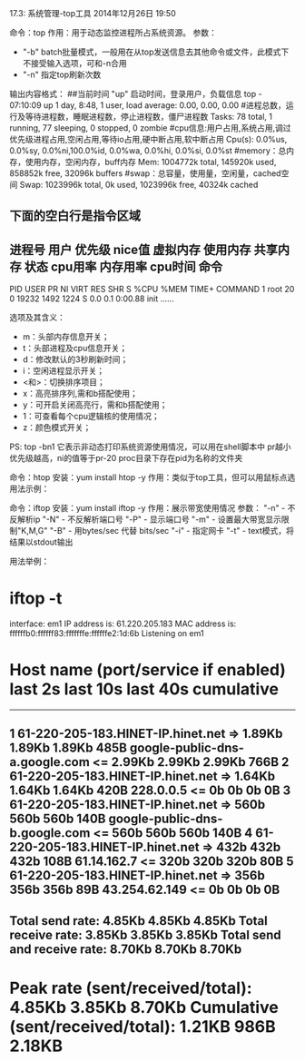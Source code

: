 17.3: 系统管理-top工具
2014年12月26日
19:50
 
命令：top
作用：用于动态监控进程所占系统资源。 
参数：
* "-b" batch批量模式，一般用在从top发送信息去其他命令或文件，此模式下不接受输入选项，可和-n合用
* "-n" 指定top刷新次数
 
输出内容格式：
##当前时间 "up" 启动时间，登录用户，负载信息
top - 07:10:09 up 1 day,  8:48,  1 user,  load average: 0.00, 0.00, 0.00
#进程总数，运行及等待进程数，睡眠进程数，停止进程数，僵尸进程数
Tasks:  78 total,   1 running,  77 sleeping,   0 stopped,   0 zombie
#cpu信息:用户占用,系统占用,调过优先级进程占用,空闲占用,等待io占用,硬中断占用,软中断占用
Cpu(s):  0.0%us,  0.0%sy,  0.0%ni,100.0%id,  0.0%wa,  0.0%hi,  0.0%si,  0.0%st
#memory：总内存，使用内存，空闲内存，buff内存
Mem:   1004772k total,   145920k used,   858852k free,    32096k buffers
#swap：总容量，使用量，空闲量，cached空间
Swap:  1023996k total,        0k used,  1023996k free,    40324k cached
## 下面的空白行是指令区域
 
## 进程号 用户 优先级 nice值 虚拟内存 使用内存 共享内存 状态 cpu用率 内存用率 cpu时间 命令
   PID USER      PR  NI  VIRT  RES  SHR S %CPU %MEM    TIME+  COMMAND
     1 root      20   0 19232 1492 1224 S  0.0  0.1   0:00.88 init
   ......
  
选项及其含义：
* m：头部内存信息开关；
* t：头部进程及cpu信息开关；
* d：修改默认的3秒刷新时间；
* i：空闲进程显示开关；
* <和>：切换排序项目；
* x：高亮排序列,需和b搭配使用；
* y：可开启关闭高亮行，需和b搭配使用；
* 1：可查看每个cpu逻辑核的使用情况；
* z：颜色模式开关；
 
PS:
top -bn1 它表示非动态打印系统资源使用情况，可以用在shell脚本中 
pr越小优先级越高，ni的值等于pr-20
proc目录下存在pid为名称的文件夹
 
 
命令：htop
安装：yum install htop -y
作用：类似于top工具，但可以用鼠标点选
用法示例：
 
 
 
命令：iftop
安装：yum install iftop -y
作用：展示带宽使用情况
参数：
"-n" - 不反解析ip
"-N" - 不反解析端口号
"-P" - 显示端口号
"-m" - 设置最大带宽显示限制"K,M,G"
"-B" - 用bytes/sec 代替 bits/sec
"-i" - 指定网卡
"-t" - text模式，将结果以stdout输出
 
用法举例：
# iftop -t
interface: em1
IP address is: 61.220.205.183
MAC address is: ffffffb0:ffffff83:fffffffe:ffffffe2:1d:6b
Listening on em1
   # Host name (port/service if enabled)            last 2s   last 10s   last 40s cumulative
--------------------------------------------------------------------------------------------
   1 61-220-205-183.HINET-IP.hinet.net        =>     1.89Kb     1.89Kb     1.89Kb       485B
     google-public-dns-a.google.com           <=     2.99Kb     2.99Kb     2.99Kb       766B
   2 61-220-205-183.HINET-IP.hinet.net        =>     1.64Kb     1.64Kb     1.64Kb       420B
     228.0.0.5                                <=         0b         0b         0b         0B
   3 61-220-205-183.HINET-IP.hinet.net        =>       560b       560b       560b       140B
     google-public-dns-b.google.com           <=       560b       560b       560b       140B
   4 61-220-205-183.HINET-IP.hinet.net        =>       432b       432b       432b       108B
     61.14.162.7                              <=       320b       320b       320b        80B
   5 61-220-205-183.HINET-IP.hinet.net        =>       356b       356b       356b        89B
     43.254.62.149                            <=         0b         0b         0b         0B
--------------------------------------------------------------------------------------------
Total send rate:                                     4.85Kb     4.85Kb     4.85Kb
Total receive rate:                                  3.85Kb     3.85Kb     3.85Kb
Total send and receive rate:                         8.70Kb     8.70Kb     8.70Kb
--------------------------------------------------------------------------------------------
Peak rate (sent/received/total):                     4.85Kb     3.85Kb     8.70Kb
Cumulative (sent/received/total):                    1.21KB       986B     2.18KB
============================================================================================
